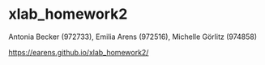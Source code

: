# xlab_homework2

Antonia Becker (972733), Emilia Arens (972516), Michelle Görlitz (974858)

 https://earens.github.io/xlab_homework2/
